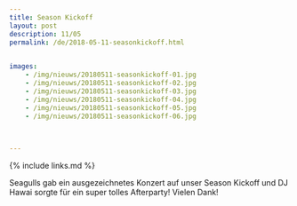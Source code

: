 ```yaml
---
title: Season Kickoff
layout: post
description: 11/05
permalink: /de/2018-05-11-seasonkickoff.html

    
images: 
    - /img/nieuws/20180511-seasonkickoff-01.jpg
    - /img/nieuws/20180511-seasonkickoff-02.jpg
    - /img/nieuws/20180511-seasonkickoff-03.jpg
    - /img/nieuws/20180511-seasonkickoff-04.jpg
    - /img/nieuws/20180511-seasonkickoff-05.jpg
    - /img/nieuws/20180511-seasonkickoff-06.jpg

    
    
---
```


{% include links.md %}

Seagulls gab ein ausgezeichnetes Konzert auf unser Season Kickoff und DJ Hawai sorgte für ein super tolles Afterparty! Vielen Dank!


